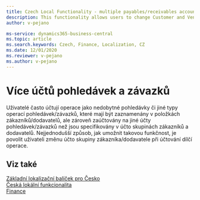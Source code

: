 ```yaml
---
title: Czech Local Functionality - multiple payables/receivables accounts 
description: This functionality allows users to change Customer and Vendor posting groups in the moment of posing a particular transaction.
author: v-pejano

ms-service: dynamics365-business-central
ms.topic: article
ms.search.keywords: Czech, Finance, Localization, CZ
ms.date: 12/01/2020
ms.reviewer: v-pejano
ms.author: v-pejano
---
```


# Více účtů pohledávek a závazků

Uživatelé často účtují operace jako nedobytné pohledávky či jiné typy operací pohledávek/závazků, které mají být zaznamenány v položkách zákazníků/dodavatelů, ale zároveň zaúčtovány na jiné účty pohledávek/závazků než jsou specifikovány v účto skupinách zákazníků a dodavatelů. Nejjednodušší způsob, jak umožnit takovou funkčnost, je povolit uživateli změnu účto skupiny zákazníka/dodavatele při účtování dílčí operace.

## Viz také

[Základní lokalizační balíček pro Česko](ui-extensions-core-localization-pack-cz.md)  
[Česká lokální funkcionalita](czech-local-functionality.md)  
[Finance](../../finance.md)  
